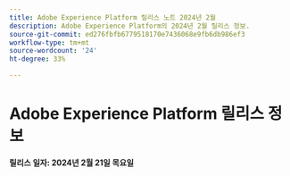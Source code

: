 ```yaml
---
title: Adobe Experience Platform 릴리스 노트 2024년 2월
description: Adobe Experience Platform의 2024년 2월 릴리스 정보.
source-git-commit: ed276fbfb6779518170e7436068e9fb6db986ef3
workflow-type: tm+mt
source-wordcount: '24'
ht-degree: 33%

---
```


# Adobe Experience Platform 릴리스 정보

**릴리스 일자: 2024년 2월 21일 목요일**
